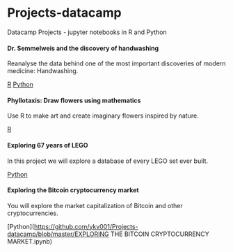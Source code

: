 # Projects-datacamp
Datacamp Projects - jupyter notebooks in R and Python

#### Dr. Semmelweis and the discovery of handwashing
Reanalyse the data behind one of the most important discoveries of modern medicine: Handwashing.

[R](https://github.com/ykv001/Projects-datacamp/blob/master/semmelweiss-notebook_r.ipynb)
[Python](https://github.com/ykv001/Projects-datacamp/blob/master/semmelweis-notebook_py.ipynb)

#### Phyllotaxis: Draw flowers using mathematics
Use R to make art and create imaginary flowers inspired by nature.

[R](https://github.com/ykv001/Projects-datacamp/blob/master/phyllo-notebook.ipynb)

#### Exploring 67 years of LEGO
In this project we will explore a database of every LEGO set ever built.

[Python](https://github.com/ykv001/Projects-datacamp/blob/master/exploring_legos.ipynb)

#### Exploring the Bitcoin cryptocurrency market
You will explore the market capitalization of Bitcoin and other cryptocurrencies.

[Python](https://github.com/ykv001/Projects-datacamp/blob/master/EXPLORING THE BITCOIN CRYPTOCURRENCY MARKET.ipynb)
